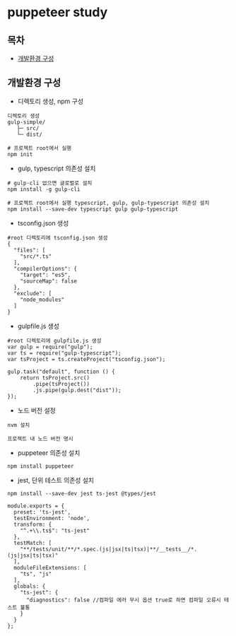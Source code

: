 # puppeteer study

## 목차
- [개발환경 구성](#개발환경-구성)

## 개발환경 구성
- 디렉토리 생성, npm 구성
```
디렉토리 생성
gulp-simple/
   ├─ src/
   └─ dist/
   
# 프로젝트 root에서 실행  
npm init
```
- gulp, typescript 의존성 설치
```
# gulp-cli 없으면 글로벌로 설치
npm install -g gulp-cli

# 프로젝트 root에서 실행 typescript, gulp, gulp-typescript 의존성 설치
npm install --save-dev typescript gulp gulp-typescript
```
- tsconfig.json 생성
```
#root 디렉토리에 tsconfig.json 생성
{
  "files": [
    "src/*.ts"
  ],
  "compilerOptions": {
    "target": "es5",
    "sourceMap": false
  },
  "exclude": [
    "node_modules"
  ]
}
```
- gulpfile.js 생성
```
#root 디렉토리에 gulpfile.js 생성
var gulp = require("gulp");
var ts = require("gulp-typescript");
var tsProject = ts.createProject("tsconfig.json");

gulp.task("default", function () {
    return tsProject.src()
        .pipe(tsProject())
        .js.pipe(gulp.dest("dist"));
});
```

- 노드 버전 설정
```
nvm 설치

프로젝트 내 노드 버전 명시
```
- puppeteer 의존성 설치
```
npm install puppeteer
```
- jest, 단위 테스트 의존성 설치
```
npm install --save-dev jest ts-jest @types/jest

module.exports = {
  preset: 'ts-jest',
  testEnvironment: 'node',
  transform: {
    "^.+\\.ts$": "ts-jest"
  },
  testMatch: [
    "**/tests/unit/**/*.spec.(js|jsx|ts|tsx)|**/__tests__/*.(js|jsx|ts|tsx)"
  ],
  moduleFileExtensions: [
    "ts", "js"
  ],
  globals: {
    "ts-jest": {
      "diagnostics": false //컴파일 에러 무시 옵션 true로 하면 컴파일 오류시 테스트 불통
    }
  }
};
```


